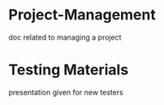 # Project-Management
doc related to managing a project
# Testing Materials
presentation given for new testers

